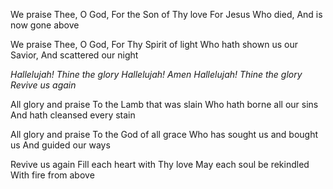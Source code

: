 We praise Thee, O God, For the Son of Thy love 
For Jesus Who died, And is now gone above

We praise Thee, O God, For Thy Spirit of light
Who hath shown us our Savior, And scattered our night

*Hallelujah! Thine the glory Hallelujah!* 
*Amen Hallelujah! Thine the glory* 
*Revive us again*

All glory and praise To the Lamb that was slain
Who hath borne all our sins And hath cleansed every stain

All glory and praise To the God of all grace
Who has sought us and bought us And guided our ways

Revive us again Fill each heart with Thy love 
May each soul be rekindled With fire from above